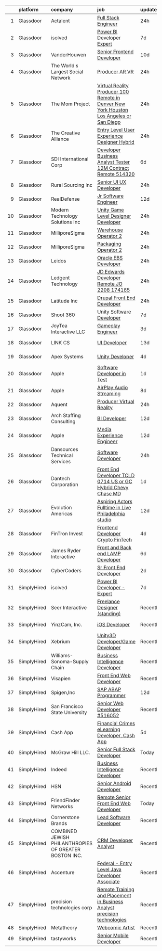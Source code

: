 

|    | platform    | company                                               | job                                                                                                                                                                                                                                                                                                                                                                                                                                                                                                                                                                                                                                                                                                                                                                                                                                                                                                                                                                                                                                                                                                                                                                                                                                                                                                                                                              | update_time   | location                    |
|---:|:------------|:------------------------------------------------------|:-----------------------------------------------------------------------------------------------------------------------------------------------------------------------------------------------------------------------------------------------------------------------------------------------------------------------------------------------------------------------------------------------------------------------------------------------------------------------------------------------------------------------------------------------------------------------------------------------------------------------------------------------------------------------------------------------------------------------------------------------------------------------------------------------------------------------------------------------------------------------------------------------------------------------------------------------------------------------------------------------------------------------------------------------------------------------------------------------------------------------------------------------------------------------------------------------------------------------------------------------------------------------------------------------------------------------------------------------------------------|:--------------|:----------------------------|
|  1 | Glassdoor   | Actalent                                              | [Full Stack Engineer](https://www.glassdoor.com/partner/jobListing.htm?pos=130&ao=1110586&s=58&guid=00000182ed929b58ae6cf5ffbeb42162&src=GD_JOB_AD&t=SR&vt=w&ea=1&cs=1_617f512a&cb=1661843184819&jobListingId=1008101975500&cpc=FB7E4A1762AE5BEC&jrtk=3-0-1gbmp56rqkf3p801-1gbmp56sagah1800-ec4238d1fd7ace4a--6NYlbfkN0ChYVx_I3yfZ_JDY3EFoivtqvi_stwnZ_kRt8Dowt_l_d1ydueao4NE-oUleRJ4yhgeRB5DVAFxH2ehz1NwDhoYcvntWsl9-d1SVCVuXOsVAg7feSUNqpc9ZAZg8Pw7C0BcLlO3Tfj77dlMCWr1qBb-rCLmKQLkaP67ezYv68L2WxDOYvg7M12MvmNalBRWoJRl9hBYdjHJA2ZokjujbLW0G_wadVHWbzLFTQj1NjqLh_c8uiQEWMds4c5ucNLMiiTuP5mKivVElv1pV8McKGf4U_T8Ab7SSNF_JAN-kD9slFK80SAzIcMfdNAzRi3aBlR-MmVQV4P6hOt350Ww9VVObq4WAkz0WetyQF2JAE710tjTMqFlKHtnTu8GXHplgJLstF1OfIHRjlhACRqNQxoTelgAuO7A_z8CswuUDhODj5EaQ3r7HOtVV1wkb3IH8OCfaG_owcJ4sFuj6adfmJjoqwbXWXRb1pHdOvE9gHg4gKbnmbwa7zVTWvYvWNonVHMNwhL4UOySApNLuFIxto325CnIhwZWsxYOPRwLdE-FlnJveOG0JKKeRGIduDofBG-nMmOZOha6bXQas5d7yGk1jbyud86MuQTQfwCKdn4VcldGh6q6tTrXTGuQUO05t6DNdJlwkDkgauidQtB_idfUtKc-oUOsEpgpH4xrxAjBgkoc7tnkhCEderHx_09wj2Pmwv2vx8RDCbpAiOUkLydv8OTB6VN4pzg7Bp2ES_-r318Fn9Dq-Ng7Hzwj1bKRP489rY7m5MCzdfXjlZFMTIxz3hUqfZ2Pvqc2rx_KeZMBORGMRVTxY3k5phc8l3Kte4kqe_Ndt-ck7NADt-QZAdhFEhViDzISJ4JohDL57GKJG2jj8J4K5MLJbInqjWqmmSLvzRTJs8YsK4QaTjaJT2-cIw25EEf2QkMySuhddgkukfDiBUkSlVtJS5bUjHSt2jKZStyj2cKLta04XkUsCnHA2teSyjZhwFc%3D)     | 24h           | Raleigh, NC                 |
|  2 | Glassdoor   | isolved                                               | [Power BI Developer   Expert](https://www.glassdoor.com/partner/jobListing.htm?pos=108&ao=1110586&s=58&guid=00000182ed929b58ae6cf5ffbeb42162&src=GD_JOB_AD&t=SR&vt=w&ea=1&cs=1_b625bfb5&cb=1661843184816&jobListingId=1008086038764&cpc=F4EED0218A761C36&jrtk=3-0-1gbmp56rqkf3p801-1gbmp56sagah1800-1eeaffd36fee68eb--6NYlbfkN0BEiXzCIwcbKr5ayBEkunnsXndc8R7OHjtGbRXojM3MoXlr7HGJXBB6IKrFI0bGnwVJE_8s5TkIbrQGBkOraMNjsi-5jIzt1M9j3Sh8htqu-u7EXN2h1IKeH_CetvL7PZTZhcG_DR5kco1QXkP6dzcUkqRvlKrjxI71P57PlKkf8dyStPRVXIb9AZFSbEA9fzPj_A4J8o80jwmWKt9zlxopAoay1q6QsbPNiNwLVx0xSzf2ociwHlm5sP5-TXHhqGtjR-mEaCpO2XC_23QhkvqLwEoLkx78YVPh2UW8j3rB_qr50i_gPz5b5izcu4vsnls0eBC0HaL75G1Vl5Lf6E5gqeilHGxlcas0hOt1xr9B6aB9wjRA3ogprbPMTOBDDa_NBSvS1QAdclbdBf61FrqE2POFhI6yxo7SmZhDVGAd3Z1kuyYj9OJgBK-iUlKc6CXHyTDqxR94_lnJugc0FT-R0Cx5CHmVtbcrJXtQjWphwkv8hCZB4l8TjFd6ZZrasKqsAHFzQCohq-Z7VpVnevXYJptrVUNd3m4lk2ZUozIGzqg0wZbYpkoa)                                                                                                                                                                                                                                                                                                                                                                                                                                           | 7d            | Remote                      |
|  3 | Glassdoor   | VanderHouwen                                          | [Senior Frontend Developer](https://www.glassdoor.com/partner/jobListing.htm?pos=129&ao=1110586&s=58&guid=00000182ed929b58ae6cf5ffbeb42162&src=GD_JOB_AD&t=SR&vt=w&ea=1&cs=1_2aa482ef&cb=1661843184819&jobListingId=1008081617388&cpc=AC285F3A3ECA6BB0&jrtk=3-0-1gbmp56rqkf3p801-1gbmp56sagah1800-d9599b89a4d74d6d--6NYlbfkN0DwTFf1i8tHxx5w6n6Gg6g51G1v2moTctKTWRheSvOoBGoYbE61eXaI4p99TMVe5-bYymwFI8IiOnZ1-Ppi6bY-p_tAKrtRI2PE7PbNzdprgTIYj9N_p4fS9tpq47oxpkCL7DeEfJWHk45Daa6loSKGVznjg_GHtZbN-A4hCRIU7WA7RLO31dYlZQsdPA-KVDIravSRn_SMq7hS5KblcX0HO9zkMbhRLDi6hug8x4c_YBgdK3x1T7RfVkIfHAkSZRH-hUNbYszCA6jUfIqMT4JZC459MYVubyJlHpuTfphe5etic7g-qRKYgf9xpWxpUp3h0k2Tb1pKeYVedD3DVYscnfSqEXq6MWlikwEGaKX5YHSKmlOOZlm6q-T0STfctcaSizl9OLJO0KrDflKDTDWHc5NoAr4rOMOZRJob5jFuuCzy0CZCoJlVCOJCpXtRrXvZbUY9aI9ohw5AYsLQSwf96WtrOxdL_KdlD5VypQY7E4NHcUaTSJln)                                                                                                                                                                                                                                                                                                                                                                                                                                                                                                             | 10d           | Portland, OR                |
|  4 | Glassdoor   | The World s Largest Social Network                    | [Producer  AR VR ](https://www.glassdoor.com/partner/jobListing.htm?pos=124&ao=1110586&s=58&guid=00000182ed929b58ae6cf5ffbeb42162&src=GD_JOB_AD&t=SR&vt=w&ea=1&cs=1_c396b126&cb=1661843184818&jobListingId=1008101226191&cpc=FD1C1DA32C38CFA7&jrtk=3-0-1gbmp56rqkf3p801-1gbmp56sagah1800-2061b352e049fa60--6NYlbfkN0DSgjPPcnEdvoK3uuxfISLALE6pB1FR7YSHOr_tSg5_QGIhoz_2VqUepdcKLBLI_zS438nBqHt2IVlpEGGOTdbviDWq0ufibl61Hho54JQYd7Ytz99vimrykqntre1xRz6gpptpf5SAyb96IJF6Vdj5Xu24FrqZ7OqaQZ0ru_AEqjywUIQ-pVHZiQ1LeZoEfbCvjkHFSGIC_a67ZcU4AWUy8Lsb6BkDU75W7efLtZ0Fhg4uEzvGDM9lIbHiXY58sP3Df7QpKeWDOwgMvSEUYbmfcp0lugtNiYAfB-od6GflicIvq7onoLoDIjodWca8ynJle0A_bYDp-UuawC1IN-NJDeUqbDupAI-StEEtuH94jW67fDyX8HK39Y73Z-5C193CYOfIQIVieh11bt3Kxi-JL_3hdOSOb_w4vVkwCTLD9TdqSbXCZAU5GCPomjGql1u_muvdHRDjsyxVJIjQ4poP3-jF8k8fZoUULzKk3wZ0WFZVfID9RZp8izbTroZLTRz4QR83tdn_Oig0UoExUwMdgsjeRaznNP8ABaHcUtBIL3aIXxLEWvnTVG4YlZxKae2fZeysUmbz_i5gqlwyx5qQ)                                                                                                                                                                                                                                                                                                                                                                                                                      | 24h           | Houston, TX                 |
|  5 | Glassdoor   | The Mom Project                                       | [Virtual Reality Producer  100  Remote in Denver  New York  Houston  Los Angeles  or San Diego ](https://www.glassdoor.com/partner/jobListing.htm?pos=121&ao=1110586&s=58&guid=00000182ed929b58ae6cf5ffbeb42162&src=GD_JOB_AD&t=SR&vt=w&cs=1_4e5f0a08&cb=1661843184818&jobListingId=1008101549937&cpc=155EB9D5185558AF&jrtk=3-0-1gbmp56rqkf3p801-1gbmp56sagah1800-b8322f77b3796b93--6NYlbfkN0BDp_epf89aHDQhKpPegNJQ_ldQpEFZQsM9OcONMGxWx6pU56EKHF58QjVdAUvn2gXzLGwyCA8r7Vem_LR4WbmqwPWrd0iXqEMGKkyTgEz6dTBFzdIrcuo8HAsBV0H666LNv3XNHACE6EyQxjqKjYMuGii8o2gyJC85eY7OTKrglMxiF1Lj5kOAv7N0_8iwb-MHbMkleJC0OBB_hqKFUpMTnl_xoqpVN9gHHXJt9qqPhu46U6bZNXKgYJQ8UmKyeUcUmN53awyrnVMe6a-VLoIQsG7OZdhrqVKwGAp4CS3gQIEJZLtbhS0PkzlMaBQgwXWg-yJO8766TKXrAp6hGsdJ__RLu56HHsHAG6x6K4UuoVbd61_jUzp9utcz2x4WqprYYn43aOX8SMWXONFBkccdRXsSyVGeXSdRKT2TZJDwaYnbmdUIiAoXidSviGST677y-XoCFHGuN9bRKcLo4s4-GR_LxTEzPiB6EMp3f67HVZSucfTEtU5TtiQG_cz8xAZqxRLLzOApdzn0FcIsHlvvhdhyRVPyekVrOgOZNvNBv4_4gvNCKJCjvGsiZcw4hEwChtEmoe0uBg%3D%3D)                                                                                                                                                                                                                                                                                                                                                 | 24h           | Remote                      |
|  6 | Glassdoor   | The Creative Alliance                                 | [Entry Level User Experience Designer  Hybrid](https://www.glassdoor.com/partner/jobListing.htm?pos=104&ao=1110586&s=58&guid=00000182ed929b58ae6cf5ffbeb42162&src=GD_JOB_AD&t=SR&vt=w&ea=1&cs=1_87262721&cb=1661843184816&jobListingId=1008101442122&cpc=545C0D17DAD7ABB7&jrtk=3-0-1gbmp56rqkf3p801-1gbmp56sagah1800-0813bf38be6733e8--6NYlbfkN0BQhuZEA67bukPYOs9DTHc1wsdoQx-e-DpiIYWnkjXcuiS_n3K67229hQeL7Bf-Ps98nJjRsfBErn9F4djwfB_nF4SSjvJloVf9jNB0RqHpUOo8ui491gQ0pHemmcm_R6TMRwZrs2irNRNhAHGXGQRUzkkLnfogAOF0ffgJIeCgqB3VozEwjAvFmRsFdBHa0iD6hUrSdv3gNw8xR3rFGv-06RBmK6aV0rIWkbI7VIGpH1xBqYyzi8uG1hpGzfVIzTxiHtForQzCbMm-S6vQRvd04QLMt005tNuXUgkI9KPmMeghZOeLuWElzq14YG2xapKxfNROjcFBc6QqcPFSeeekIJuLrkGooiVo1I9ITwVuOMr7K5ZQL3tx5lr47_ShazlyhUHF-O0SIs73Y1KXc2Vy14PhYCQrS8hlnpWEVUqwa-r9i04xGwg861BBupMZS9q9vFCQeDltcmX5zZRJpYgvHg0KVOPEb7ojUjJH8iBQIJqxLC8XA0SiVIzEv_-pjYLHwx2TUQF5CA%3D%3D)                                                                                                                                                                                                                                                                                                                                                                                                                                                              | 24h           | Lafayette, CO               |
|  7 | Glassdoor   | SDI International Corp                                | [Developer Business Analyst  Tester 12M Contract  Remote   514320](https://www.glassdoor.com/partner/jobListing.htm?pos=119&ao=1110586&s=58&guid=00000182ed929b58ae6cf5ffbeb42162&src=GD_JOB_AD&t=SR&vt=w&ea=1&cs=1_9a7daf12&cb=1661843184818&jobListingId=1008088400667&cpc=8795CF9063CD573D&jrtk=3-0-1gbmp56rqkf3p801-1gbmp56sagah1800-e450c3cf0c9b292c--6NYlbfkN0Bpkr0gJgqqHEIfrrGctVATkpcI4_CflKALKoBiu5AQD__GyEOPCzqRkbHslo4OGyq91YW1xdX8YkKdHCIC4NWnSSobmcOfq0R0mVUqhyJKAI9SjGM6eSIL9i5Aix-4eD4r9hLJATWqIUrQLyUZiSCa3h1KicgWgvyWm9j2x5vITx3cyh8EDiWVXapeTr8dVxB5GzqYjvVT7_9FgnSRIbRoFxk86KAqf9UXVRQO7W-ssYLR0O1MNM4F_gd2LnyiG7Ea7r7Vv7xyaELzUERJbvKBqpKrxgI9pVJciObfYM-LlhiLWyUKJOTrJ5Ey9wACQ4tdikQt_O1UZJMBme2dnWqnhDZk05MKz8hoLfI3fFHIyRWB5kzwzITqUmJtNdewXGEps-rRbpFMbppHHxv0WdredS0uiYC734qgEL87LKGG2QlvRvBVYNRIDbc-5w8Y8J33FM797vt_7_7nZ8XUZn1-IQ8dR-dSqSJARFgugpPsn4_1SnInoJRJrXZSvEgNctsXyVNYLD8RKKYodlm_4f-PPHAh4a0Jx9mfNP6L_5ONRAHeIa6CJzQA)                                                                                                                                                                                                                                                                                                                                                                                                      | 6d            | Remote                      |
|  8 | Glassdoor   | Rural Sourcing Inc                                    | [Senior UI UX Developer](https://www.glassdoor.com/partner/jobListing.htm?pos=122&ao=1110586&s=58&guid=00000182ed929b58ae6cf5ffbeb42162&src=GD_JOB_AD&t=SR&vt=w&ea=1&cs=1_9d1a0566&cb=1661843184818&jobListingId=1008101539770&cpc=6BF42D0955AE9A34&jrtk=3-0-1gbmp56rqkf3p801-1gbmp56sagah1800-c678f338cf426aa6--6NYlbfkN0Dn2SSSVOxWm4exZemnt1thi5p3MgZ83XNP1leMMQrxhUS_aIOGutbZab9EU3IpeuHAJ37quZzs0PIVUPnOeoghcC2yEm8_WtapxMsrfWQQwJ8yZTQmvKvWcyWq9uwPE4xwRXa0J784CerMt-Qot1RMEX6wxgIkkuZSMT3TEMl3VzdFvJFq6ugMPg3GiDKJWrtzTQ_dlm3Gn5T0O6xU-gL1rB3VhzWqxHseP2RbJPBxsCqkdApeaic9yV8ty0sQ_iMe4WvBbwyExXeMKD7kdvvBbI--E1TB2HWK5QosmZOoVD7QAHt2hHEMru_1p_1mMu9E3u5wPIe1tPwR8g3-OUVYa55hszSHCOYXxp7ZRCXA9m1uFDIWZ-TAEiQu0IRD7izlMtAN94jFpsQsqWw-GgJaTwQMXcfOY4HnUTGGPnryc4-q8gh394w0KA48loBtfi8Tc02WIMkTDkGY-qyAxss4TJn61oQTRN3XgIY9XouWN0QdaxzjYmhurSiRAjmglT8A8YIGdmWWrQ%3D%3D)                                                                                                                                                                                                                                                                                                                                                                                                                                                                                    | 24h           | Remote                      |
|  9 | Glassdoor   | RealDefense                                           | [Jr  Software Engineer](https://www.glassdoor.com/partner/jobListing.htm?pos=114&ao=1110586&s=58&guid=00000182ed929b58ae6cf5ffbeb42162&src=GD_JOB_AD&t=SR&vt=w&ea=1&cs=1_c038f7b4&cb=1661843184817&jobListingId=1008076522296&cpc=9C2286EA3771AAF6&jrtk=3-0-1gbmp56rqkf3p801-1gbmp56sagah1800-5aabe80104e1f276--6NYlbfkN0BJmLTXHeqsvNNF-ANURUpksV_mLbOsnlGhU62OMMg2QsQzWJahpRUS-LAU7mvJw3h6rNS0WyAsMKlRS4IBDlHBJYcLfKj4XHYQe9QM7926HoJHwccYxGsaJp7C8QChfHJD4r76JwuBWB4gcpxcBTXnwlgOjIkEm4PNc__ozql3TuDBGT2PnVZfZsT3sq3PPVd53Zshe3znkaSDPx1bnIpoJ3vgYfNx9p9T5YQssOYi-7S9FLBUDRYJRn6RZesHHn48t7SLXya9-2F3fzYwWaBX5xGe2mxKvcAO6tqNOBM8IiNPaCsbzL42WKZRyHPPZP-_O-gkNk6EN5TBN5WCabUhJOjHED2wnUAwK3Llve8q7ti9nBe3-647GQSE2aYUrF_uYr_ly208Umqxb9SyIsZYUtYzE77YnrITLTDBNlbIaPtIHqCQJwGOV4kl3j7JQK9XrL5Md-lLMb604lNFe6D2_Y_FJRkKoTOE14_8Wocu-1jZDqezjoMjFmF29_Tecsw%3D)                                                                                                                                                                                                                                                                                                                                                                                                                                                                                                   | 12d           | Pasadena, CA                |
| 10 | Glassdoor   | Modern Technology Solutions  Inc                      | [Unity Game Level Designer  Developer](https://www.glassdoor.com/partner/jobListing.htm?pos=110&ao=1110586&s=58&guid=00000182ed929b58ae6cf5ffbeb42162&src=GD_JOB_AD&t=SR&vt=w&cs=1_827a240b&cb=1661843184816&jobListingId=1008100730828&cpc=F41FEAB56D215062&jrtk=3-0-1gbmp56rqkf3p801-1gbmp56sagah1800-f344a84ac041289f--6NYlbfkN0C26OT7h5zXl7z1yVTYwN1d43osiYS9hmGqw_eY7i5KFzRWaSyxghJjTLzNEsEWeJihZlIx1l12QJv89X__IxlAr4CT_tKo0ypZBOoYm_Gu463oSdzCdn_-1rgtq29ghbDEgpyYCpcYXMKAUj8i8iCOUIT-TRBdCfVjkVHX_qDePvhBOc1YX6OozJA9pga4xszOWX0vP3PEKr0rGx2OWRndj7hZeawGnl0Jap28D-niOh7EyXbhjoae0s1JENdHW8fcGYuKwHzPoWZHcXLnwAKdenCy462talPzY2hxRaRsfQM3ThP1IRj5ehPRYyiU6J3BE0Wvl1TbJh0XA0m5FEHhpRsMYHR4lacRimUYl7YnPFWoAfFjfjwCfXxcchDgSScVWy9R_1GxZiHx7sW00DB1zZS5Djw1sqpUHfZQAN4ztebGGPuEh_PD)                                                                                                                                                                                                                                                                                                                                                                                                                                                                                                                                                                       | 24h           | Huntsville, AL              |
| 11 | Glassdoor   | MilliporeSigma                                        | [Warehouse Operator 2](https://www.glassdoor.com/partner/jobListing.htm?pos=117&ao=1110586&s=58&guid=00000182ed929b58ae6cf5ffbeb42162&src=GD_JOB_AD&t=SR&vt=w&ea=1&cs=1_803e9ca7&cb=1661843184817&jobListingId=1008101576966&cpc=C4A69CCDBB3B9599&jrtk=3-0-1gbmp56rqkf3p801-1gbmp56sagah1800-7d8ced7abe1d9c39--6NYlbfkN0AOEVr9WcG04HRkQRrqfdRtBjzk7axq2_A_EQjoPYd2lV-UpZdGnyqXicmQ79ziVv7vbP0fzJb2y3s2y5Po8I3C58sc9Kvi9YyXN-MDVkLCyXjZ15X7Pvfw-BE1CKEBpiVoBODe0mJYq9Edx_Bbf7P_oEwF6yBLXczz0rAmn8cELmO6KOOihLuMu4t7yoy-8T2L8j02AyK--jdM_A-N_roK4230YGeCZJBYyuTlx_cHVzyHbOG840JrPjMvdEx5sRDzPiPMM3OLhMct6Zhq5ANee96_kkhqO06d9gEa8M3YEztvCR6XCIj03C35CunN4fIGxaFB0oVjPizbYOXEx5TYRDRVsia4_9aeA4oBnX5sW6ZSXLDK_xXjtOPuMT4LiF091l0BOy9xMzNbrShSWmuHIrj9HSNYdzR_NZ8UD3nQIppDaC3bXAV3i-Fz0DjdADdCtceD7E5Wb5XE34x0mwkD84Ax6wgLKf8v9G1ucUyywoLJ_XcRv32nJUuPZfzvZnU%3D)                                                                                                                                                                                                                                                                                                                                                                                                                                                                                                    | 24h           | Saint Louis, MO             |
| 12 | Glassdoor   | MilliporeSigma                                        | [Packaging Operator 2](https://www.glassdoor.com/partner/jobListing.htm?pos=116&ao=1110586&s=58&guid=00000182ed929b58ae6cf5ffbeb42162&src=GD_JOB_AD&t=SR&vt=w&ea=1&cs=1_d798ee54&cb=1661843184817&jobListingId=1008101579917&cpc=334ABAF5D42DC775&jrtk=3-0-1gbmp56rqkf3p801-1gbmp56sagah1800-b9289bb18688988b--6NYlbfkN0AOEVr9WcG04HRkQRrqfdRtBjzk7axq2_A_EQjoPYd2lV-UpZdGnyqXvwM5drMZF62MPujHfqiRdFE98LknBvBcTyxULv-R1ubelHyULvOlNGDOrAzoz78kMv6f6leCttMjYlUEqV2OTOnJ9z15HJEWnW_Va3pbSaIRBM-2bUxA3vxq0aH1IH0OZsgWUW7R6Mg6EaWBhXsL9TrGMcF8CXzwRm2-w5M98DuGrmXckFWuDxYECotMuTC1Xool3-1mjUjTUj4DYKqxV4B2V7h6Rhrs-xMx3mIXUeO6saX5IX3Qj8oV6L5Ee-xYOSphqhiv6RSkGfDnfygB-NCOnuUbVEJKeQ82ywvxys2vtG_RtLDolqNuFehE6DoJdUR94jG8BE7DcvcIsbDf1NRqApAm_w4Rg5oI5I23QXHm8wxmDdD0TkikU_2BHYON2HiqIM0frqWXlzG9f_tW-G5Rr7Z0lqzyseCsZV83Qufs-FxWE89I8uL67w6wHp0o_IWhavKWSkw%3D)                                                                                                                                                                                                                                                                                                                                                                                                                                                                                                    | 24h           | Saint Louis, MO             |
| 13 | Glassdoor   | Leidos                                                | [Oracle EBS Developer](https://www.glassdoor.com/partner/jobListing.htm?pos=111&ao=1110586&s=58&guid=00000182ed929b58ae6cf5ffbeb42162&src=GD_JOB_AD&t=SR&vt=w&cs=1_f4836046&cb=1661843184816&jobListingId=1008101573077&cpc=39A4E8CE329AB187&jrtk=3-0-1gbmp56rqkf3p801-1gbmp56sagah1800-5884b45256f6d40b--6NYlbfkN0CZUO70VSdYKA8PR3jfrSh5ljhqJhfDt0PzQCMubt8cRihWbmqO_-Ccw6DGinMZCyLE2cBHCedfGg6bhNTCbkKTOWzFcv2SZAfd-sZ-9pXlb78CId19HbDTkPLETVzlIK7XRDD6XFwv9a9sASHVAie5Of8tdJoB7vJe9oY3kZJwWaSzMlhZeHYseqdK3Wl9r1YKCjhieYE8lGgd_VrZiMhKot4yH6UTxr_KORUR8jJmZchh-Jx7ObSHa1aZOPHfx2Jr6s4EJVvh_3qCLZectJs1KprJ7OVARwvQhLNTQ8JINpz3hMWVupeSOyt0nRNCh9ZWz6tBImCTDGep02lG-UYXluBN_5RzDlvu5mRfjwRI5mqVQFBBBFKoyAa63caGiE8jpP9-_G1uwwrL8q6qq7grRSoYi1qqCwn1CFmBNGFHQ_sbza7Agze3GEyxQSGnLaK-RPYu6ZQN9w7aqft164Gv2qkyQRg3HdAemohsleH8ITQ3cHQCupR0aKTOHYMZC7PQKRu5oc8EHtWhxc79LLqW0D0kqNB78PinvaPlbE4PlM5qGS3UcXqDRFIyd4L2rM5mzZBLnjHEAW2J3R-BvBujlLAowtJzz15DS_R0ZH8BSRBj3uyJGHOs)                                                                                                                                                                                                                                                                                                                                                                                       | 24h           | Reston, VA                  |
| 14 | Glassdoor   | Ledgent Technology                                    | [JD Edwards Developer  Remote   JO 2208 174165 ](https://www.glassdoor.com/partner/jobListing.htm?pos=120&ao=1110586&s=58&guid=00000182ed929b58ae6cf5ffbeb42162&src=GD_JOB_AD&t=SR&vt=w&ea=1&cs=1_a685182b&cb=1661843184818&jobListingId=1008101416492&cpc=44CD5376B8534B8F&jrtk=3-0-1gbmp56rqkf3p801-1gbmp56sagah1800-bdcb4f1f8db61c3a--6NYlbfkN0BhfrGGbcblirJ0_oD-V1jJ9SBvie1turFDKTAe6KCgNzq6yyAeTVm5iPBuNul22Zpzg2SWnJouwoGnXnJMfl4T1-YKFeQfWtDuu-QPIQLwC0k8wweEB90cftJUD13bPJoyOPmCwrobcg7y1aX7EJ81OpxXv3VrvgFSLgEIqtRt6fkvBFSyrjw7lGa1qUtr2R2e5wrCedkG0BCvv267EIwncuNkjqNuhDrRktG_LktzXcoVzEDnJDAHc4BKvfwcCQVT2He4K2JQQlBtWxZT3RfKQGsA686cKveDVqoC0GMZnN-HYOq5GfxImncVMjs8Rr7Ik8ibrp8rG78wVUo7pz_LTs4RWvp2BeNdhYK2r7rbLHZD7nOTSlPDtj_Ywo97cjatONcailBEe2M2OWdDQ5tBXARc2KuFtUolsFK-zLqVNu0vQJ5kt0PfPcLMZHyJ9rELBNrja3KmnBbVKIEVWZbD6IzqIR1yW1CPNnM9uwaMxw4IbZxMlSE5ABzIAdbKX0myu_22OxvumW6uanL_DoqAOMwjTHThp-WcrH3KDJ41lukg8vBXP--i03wQxJhnfoC4bRvPeMdZQqIJJ2fXMjaAvCCmCBdgV_5i8-942IU9QcXa41Nz3AkpN2ba-gPiNTmmU10ZFndQh09UVZoo079Br56vEhhK3GWuFWMd3FUz2hRSzLNXNdqL)                                                                                                                                                                                                                                                                                        | 24h           | Boca Raton, FL              |
| 15 | Glassdoor   | Latitude  Inc                                         | [Drupal Front End Developer](https://www.glassdoor.com/partner/jobListing.htm?pos=107&ao=1110586&s=58&guid=00000182ed929b58ae6cf5ffbeb42162&src=GD_JOB_AD&t=SR&vt=w&ea=1&cs=1_b85e6106&cb=1661843184816&jobListingId=1008101567028&cpc=AC285F3A3ECA6BB0&jrtk=3-0-1gbmp56rqkf3p801-1gbmp56sagah1800-b0da56d3920c85d6--6NYlbfkN0DHl9MnwPpq1bbpPHgKt1JoxxtgUYxcPgpGa7590zZ_bSO6C83MMtUscRZ8bkrEfXtGCfJb3DfNdsrefLJEN-PA_7RSo760CQGYUcD_ZhExeILm0Sjb2xdE8AkNC8ftfll4QZ4D5GaMUHby8pdNXutnMAndhOIMSycmVM6CUnKLzhFnlbrOW-XRED0K0OE1iovI5Wnu7FSmgO9Bi7mdKakaQkN-IdoxNbyukoR8-9mmLJrWJPsWxJT-h1zKrV0V3Bj8KQiRj2axLitOAVuNE2OWBx_ZWt6kf0eROibyHXWuzjKI0ZmleoiKuHC8yCZLriQGpN08n8dSuunEgEwsO2SbxsRAO0X4unoCmi05-qYibzJKDFPNAVt8lDqyrcyYzIQaXUhPyVO0arvnrqUK6iHO2vwHccDnt8Z-LZW_seFEg3J01x9wy4Q1uclA3_AzsevKkNLWyRrXvTurOmh0cJheKamFYZ31851g3M4UNAYpRGmjxizM-HHmtUY64H6vtx8mZbqGNCUoLQ%3D%3D)                                                                                                                                                                                                                                                                                                                                                                                                                                                                                | 24h           | Remote                      |
| 16 | Glassdoor   | Shoot 360                                             | [Unity Software Developer](https://www.glassdoor.com/partner/jobListing.htm?pos=103&ao=1110586&s=58&guid=00000182ed929b58ae6cf5ffbeb42162&src=GD_JOB_AD&t=SR&vt=w&ea=1&cs=1_49dbd276&cb=1661843184816&jobListingId=1008087203584&cpc=CA5E2B5B7F82281C&jrtk=3-0-1gbmp56rqkf3p801-1gbmp56sagah1800-8dd0b1a67149a496--6NYlbfkN0DfopDBJjdZYsHaazvtHih9EkP_5L3b-O-YxZrMZy_RRXHVtoPf0vktF4oNZRwX11ChLmqooPeQulvAiVAtFyylj8b6ARcbJZaTISipflqpxGg1LcAq6m-5fYSL7Av37XfUU7wFkkBkYfYpMuUS6z0JTvtOC9Tf4ivmaFVVmcVi0ucMfgOzBMfyvavdPYg_-evRylqupeeGnVzJNP0b5wUM3mdV_ylnJy2e-gIKnlM9VuCnjkV4OKelQCxaeWBnBnKjezADMWsaiUJLFxYLmu14dCiTv9OC2a8llg54k36cfW7PVn1jxWXvmm18rVpIrNLbBaSx567L7sMb9lwyfZs9Io4_3vXj4QDhAA1JJXDD3OdgCGgflQ5CdPp1RwmoiEVH1tmfZQEtDpPNW8g21HORUqrNfpUJcGOCyTH6SRG6e797VLAzBzNnBJ-i41Se0d31YSMO-XyFwS-lVFtcVRIFl0Ha8-xDDj0sah8xHnRyE2kHFvl3b6hT0dshyfM1iGvZsEq0Qc0FEw%3D%3D)                                                                                                                                                                                                                                                                                                                                                                                                                                                                                  | 7d            | Vancouver, WA               |
| 17 | Glassdoor   | JoyTea Interactive LLC                                | [Gameplay Engineer](https://www.glassdoor.com/partner/jobListing.htm?pos=112&ao=1110586&s=58&guid=00000182ed929b58ae6cf5ffbeb42162&src=GD_JOB_AD&t=SR&vt=w&ea=1&cs=1_2e1cc905&cb=1661843184817&jobListingId=1008095754225&cpc=6BF42D0955AE9A34&jrtk=3-0-1gbmp56rqkf3p801-1gbmp56sagah1800-77d998cf6019c473--6NYlbfkN0CywKRhks1_WRHFUgWhBQHGMyRgY-AYt2YyuDnn3UEmDVz86T7MUkl1hC6jVGtbAUAsmKv4PzSuLGbuIOFSuQvzaG9Q9zOr-jThhcRyqipZMYvkdb5G8mKHXq1mvrpTJyDKTXFZgWkaSYx-4RxV-U3urGmm3xMPW68h1XVz3SqWBVPJ1Rwdmys8LGAnnqkvgFZC3f2C-4nFm1u2dKR52E7QvyHJZwBDbZ9Fx8q8JxaGSzPTS7dMk4ScEjMSVVMgEqmK_M-DtWE8qD9HhYyhMI77LgJB5Sr_mBdieaNgQnoBoBtWGGeiRI1APgXaO5FxKx5IjaGJsuOjHaXi6yJJg2xvB-NBnys7puHfT-6Cg1sNxtuQLhn6S0X_-___b5BS5cAM2yEmGH6xEwbu5RJBUTGc5sUWxTLEDgxRqqhjoWaT6n7MVbPKCB7-7zraGO8mB4Xa-dHJ_v-4AkCSC7JZjJfh6qLB6-1_0l_S4Me9JC7zDj2aR47Fn2oF)                                                                                                                                                                                                                                                                                                                                                                                                                                                                                                                     | 3d            | California                  |
| 18 | Glassdoor   | LINK CS                                               | [UI Developer](https://www.glassdoor.com/partner/jobListing.htm?pos=125&ao=1110586&s=58&guid=00000182ed929b58ae6cf5ffbeb42162&src=GD_JOB_AD&t=SR&vt=w&ea=1&cs=1_b3a35f94&cb=1661843184818&jobListingId=1008073615359&cpc=2CAED5C921A5F994&jrtk=3-0-1gbmp56rqkf3p801-1gbmp56sagah1800-294000bd44f8b31d--6NYlbfkN0Aic2FNJq_PpCkQ8C7f8kkQfiNvDILPGYFPhiImqsOhVE9kIE0Hm27a4PIqhs3A6nUx2Nnn1N6m3c2HiPAmFVB6gx0F-Fh_Gbb57JVlRZVpFmIxB9IATd1y0-fDEzZdRlA8LE0H8qzpU9tDe888ogZXLBv0FfHF3tuFRy7OvRM420Qg5O2hdPehq_H8n4EDAiPNklVasd7tT8Z-G4CtPBhxO2AP45-HTx0s7Rp34K3lW_yor8aXL9zEJjg3zeqkoSqmkQ9EExrfNrwshhVdF2kTIzns2wGK9-GXi9b9p10wJChhS-YCSPxYJTwgduOCLBMYKDkfpnGk1FUrUGhGzDrKT02LMCsDXMgCPL-6LE7s-j8V2ka-P9_2ZVvSQ1emhdGoY8JyaxnscVsze4T4o8FXaRBE9Jyrqftme4ws1kn25YMRCaV8DzSRg_Robk1hQOYwe8QVbbTJIBhnW4M0AtR1H-Cuqycj_p0y6wDb6PRrUzeaHWyQjU3b)                                                                                                                                                                                                                                                                                                                                                                                                                                                                                                                          | 13d           | Bellevue, WA                |
| 19 | Glassdoor   | Apex Systems                                          | [Unity Developer](https://www.glassdoor.com/partner/jobListing.htm?pos=123&ao=1110586&s=58&guid=00000182ed929b58ae6cf5ffbeb42162&src=GD_JOB_AD&t=SR&vt=w&ea=1&cs=1_b4edad2b&cb=1661843184818&jobListingId=1008095644462&cpc=3BA4CE39D5B5DEF5&jrtk=3-0-1gbmp56rqkf3p801-1gbmp56sagah1800-6bbe27f3ee36f77a--6NYlbfkN0DqWjE27Bj7wQp7zwejGyju2OyxUuq4SEucXSyN07WCWejYvQmJsgF2DYF8Y-TYieD1jr10UgDSox5dumJNYA5WJqkQ-nEWPu2Rc9PgyWrCP7nX1cbXE8hLzx-28Hd9xYudWUqQyn7Qp-bj_r0v5HpnwaNV1w4cWgaPyjPpalKfu5P_flMx4qzraAD6XxYDgSbwrN5ZkjWyS_gigmL2xmczInZronCKOIk5eXyVcXlFAdbXg2Ev-aoARv7NHb9DFpd5rBVxWTpWqEyk0IMyeAsz3ZS6SqoyQS4csopR33SYD0upM24n9RZalxOhks7ORw4rDcAGXatMUmniviwWmlGPEBzFZy-cRsioVQl5OA8akDh4-3yompF1QHtFO5v9C7Z0E0xMjJIJeX9-xnRLZ6vxZzkARs6z1gzeHXhZUYPSJYCXjqt1paoYSfy9_CHJThpzbZHN-FvQG-EF_1wS1v0f5Z-3cmX5zqUcfKbcJMbYTGlJPJGMW5QUO_JRsDLD4tpIFwi34QvfR-DhSm73GuzOsJEitRCY7mTJxcC03-hm39KoqwesDRDWcdG27erhC6gq-dr2U7q-W78JN4ZaDlOKoc_PCYAIu0rbuPMzMVwxQ1RyEy86btm8)                                                                                                                                                                                                                                                                                                                                                                                       | 4d            | San Diego, CA               |
| 20 | Glassdoor   | Apple                                                 | [Software Developer in Test](https://www.glassdoor.com/partner/jobListing.htm?pos=118&ao=1110586&s=58&guid=00000182ed929b58ae6cf5ffbeb42162&src=GD_JOB_AD&t=SR&vt=w&cs=1_deeb5eb6&cb=1661843184817&jobListingId=1008098776224&cpc=F41FEAB56D215062&jrtk=3-0-1gbmp56rqkf3p801-1gbmp56sagah1800-e286a9c4103629d1--6NYlbfkN0BvKrLyj5gPmtZO9T8euul8TCxuuKNOtzRJOomxnwSEodTz2Bc-sPZlbtkML8D-m4oM6chSMNtPauCYwbFf1n_EBGg8V5Gb5rzvllvaSF2isnCJLEgagIvIlUQoaOg6WMdd9Yu5KnetQYCJKTqPDdGHnLUypU0thi9dn9nmhdFBHqSQiW1MyBYqLqoFNLSSBh09Nq1jeXHqkvNeYe19IlzrxLeqrxs3xv1XqTezFo4CoGBBFfBjCJadDB62YwZcDqPt7KI9zwI0lSHq3nsEiIiGjk9KPt-t64ntsssinHTBmBSthJv5aFdAyP6t11CLd96jTcS6jI4k1O_GIIxYN2u3mJiUPDZCnTiXRsfSVwwcw7X2mnIvrm5SlT2pe6NuOEHwmdPkX4bVaA60uOK-edqeNQ7dY8c0tUobKmY5rniC18xGGn_RPtEdVZQAXgIR5kW6Q7nqWD7s3nkwUiTtnrQ-cTyZJmFWI-ue6nk5i4_l2uzpdU7sv5b81IAt_4swsgTd0xvpUT19d0ipvfcJmhE-jF9SA2urF34YUc4lVgbvMUJXcTV9S-j99iV4KuNd1PpZC_TRLwC6DpmcF7qwbBI6XBgROQpFCjyJ8U6zYcxFlL7MRonAb4GPjw8fJ4op0oCrMYqxZPtvpzyNj4DlTkA3wDPO9Ij9xXTyoCoZvfOFoCcQ1shnlTTeeZdpDC5QZhDCc0RfTul-7FoPKRYSAvoIOMCNxT6viwZ4QLGSZNcMtQ_2UOCsouOLCn7DKE-I7pA3b-NeQny-tGsI_tj62lEr4-MvR1gtgU_lmiwXRZd9Prw0jGFR3ufnYdqJqxtEQSYdUoIVodXAmh73Y6eCtS3bERka1zn04PfZzk9t01n4dIB1xZczYD9pkvNV0pOZsnkqgG8hfTRmMevjxerzOikZQck9DOqERIp82PWMB-RuYSFifqsgRQKeKkggesLT1BDcWAfLEcNvmNZqBOmKOoC6)                 | 1d            | Boulder, CO                 |
| 21 | Glassdoor   | Apple                                                 | [AirPlay Audio   Streaming](https://www.glassdoor.com/partner/jobListing.htm?pos=113&ao=1110586&s=58&guid=00000182ed929b58ae6cf5ffbeb42162&src=GD_JOB_AD&t=SR&vt=w&cs=1_a53bd774&cb=1661843184817&jobListingId=1008083046472&cpc=F41FEAB56D215062&jrtk=3-0-1gbmp56rqkf3p801-1gbmp56sagah1800-f790125a67839ebb--6NYlbfkN0BvKrLyj5gPmtZO9T8euul8TCxuuKNOtzRJOomxnwSEodTz2Bc-sPZlC5mDe-NOaJjoqzZaoAcYBfejS1_Sstow5WMWFihkfHbKE2mfz4aYUPxoViYokMPz50RmLOU6WbCfC_tTqHuFQQEwqQoexL2phy-LY12cwTMRNZTUTjAvfhP5Nqqy_Qu_5BV829hct8NcGAzq5PHEQgvLOawtZlcSbhQ6CHiMsKTSpIkLC2qEvvGxz33SLdEIr9fGk-WdbKYTUgdoIgMxFRhC2bXXAEmOcso8kI34aZAAeP4WflvOYj9bpznCzApLw6vBt80aLHVrbZNptsTRiLODZhO72zqtMx21epUUHhwbACBcdQrnTglaVOi-LqKKczFmECL2bu81fuqqrpicUR0wHuxjFFjDOjB7CwdGVgxUTmqXNBbeor2CURNfP4__ZhLk_q3-wXq7XCjVdbhUNhV4LBY6LVq8bzEX-zv_6ykQzE7UAFTeDGAQf0XM-UQk9LjGJxo7uTppKjTDFaceeSJaXZsy1xZOrCd7lpB86d2I3Ej5S32kaSbp5ypj1xyfDTExNQJ18FIuOuMYtKwj9XauZcJqo2rITUPXZ2erc6D0-utsZff8lBHcZJhHKZXiTDYvuN19G03zEow1_uCUSsYlWBcCYpQ5rEE0w27AtS-X_s-g-vnCvnjcjH-3K-SM6r8P0k02vBMXDuHIocjOb39PqfDIYu4L1kbbKur5P357tghlz2R0wkdNaRmGYOOJPRXIfHJg9pA4DzbnlzeGiprNZn7cEegV3CNqv-purBBAcDfkJrJTDwGAbxiN0ouqOi66PFgP8nEFDaXw4WIszY0jlVgeB4i0AfGI37tBW4B_HzYFAmkODaaWyY_G0OxuANIHd7IR8aahhnnc4Du6AkhGExwf0BVTc31-gR3JgFwdBfZYkW2ghEw0v_tKZyPDNDmUFZaQ5EU%3D)                                    | 8d            | San Diego, CA               |
| 22 | Glassdoor   | Aquent                                                | [Producer   Virtual Reality](https://www.glassdoor.com/partner/jobListing.htm?pos=127&ao=1110586&s=58&guid=00000182ed929b58ae6cf5ffbeb42162&src=GD_JOB_AD&t=SR&vt=w&cs=1_2f9c7fac&cb=1661843184818&jobListingId=1008101274368&cpc=6FC5BA77C9A4CD78&jrtk=3-0-1gbmp56rqkf3p801-1gbmp56sagah1800-a9269d060e8c66f2--6NYlbfkN0DMrcEu7yrtATojKJA7cEzGQ3FdRGWLh0CZQInL4ECGI9gD0Wolx9R2v-Aex0-GK05lHQ-I5MrpZeZV2eupIfLlLpkq4qimMVI7jlwpTgczIUP7ZFKa_khBcAFA1VN4uoGg-Jd7g195VwStDFyUcm7WM_0BDTxk-tea2mT1A1oJhsknFLq6X-GHGDZGFV_P3rusGQZu3ly0kwzf8G5H8aOm6ZRfaws6nRBndGM_kROFX8QC5PKpWrkw53hKw395U3jd6DMX8WVmwiYiXM_I5ZkfTX9yNlkYIbyXBPaICKEOX2odzDY39L0crz08qVinOk5r-GDVd4UCnnJDoI59fezq8ugdCrMrZ1RJfM2q7e4LMq00sfzVvHl1xoINY8cnNSbVEowOP5gQkQ1jwyWqnPCCAgfy1DFRcy6qTpocqEDo5qNMPPJxLGnDuTwANlSKGW13pcyDQMLmlaXeEyEVn0yu)                                                                                                                                                                                                                                                                                                                                                                                                                                                                                                                                                 | 24h           | Los Angeles, CA             |
| 23 | Glassdoor   | Arch Staffing   Consulting                            | [BI Developer](https://www.glassdoor.com/partner/jobListing.htm?pos=126&ao=1110586&s=58&guid=00000182ed929b58ae6cf5ffbeb42162&src=GD_JOB_AD&t=SR&vt=w&ea=1&cs=1_4755f54e&cb=1661843184818&jobListingId=1008076407060&cpc=56C4EA4A1A191A49&jrtk=3-0-1gbmp56rqkf3p801-1gbmp56sagah1800-76b3a2832606d6a1--6NYlbfkN0BfJvqNwDSjVw7gIe4MpckC5sGgVwvU-3s_8_N7Id_VAF92cUC4dpkjt3KdCB_AH-f6pOkhBUhvYM1yCGCJOIYlF7hI6wTA5sk2RqbffFQWhhPc2jxkdD3CXYXXOHAxpLApAIPbUA486JNJmwRsgHV2tn-dX7YgfhFPNZVyO4LMbCZBUff3y3AJ-lR5AqSLD-ea7j3Cw07Bv4P3hW6K1DkDHUd8W9JByM2MBn6XIkKN9XDAN-t0FGXjsQMSFPH99FZOQ0unqrsK-wPErfPnFPBh8WbF7X-0uAuHUtUOXd1NNJJCpfvpfML7MDe340qErlvysYKc-KpGdOZnADjFc-OpBmhNdo4QD-uIfPREozMEWBrdQySFYNxyjVfcs43GmxwnX9RS9oj3GblJcj1LG-hmCB-bGiag0_zPAnRnjwQs6pn1hhEG6XhIAbMJmk9ysKU1q73f3HDXHa61TBMgg3mXiS_x37Lb2NRjS-imnRasGnOrjHLXXUt41o1uLipC2aA%3D)                                                                                                                                                                                                                                                                                                                                                                                                                                                                                                            | 12d           | Glendale, AZ                |
| 24 | Glassdoor   | Apple                                                 | [Media Experience Engineer](https://www.glassdoor.com/partner/jobListing.htm?pos=115&ao=1110586&s=58&guid=00000182ed929b58ae6cf5ffbeb42162&src=GD_JOB_AD&t=SR&vt=w&cs=1_12970c71&cb=1661843184817&jobListingId=1008075558056&cpc=C4A69CCDBB3B9599&jrtk=3-0-1gbmp56rqkf3p801-1gbmp56sagah1800-0a7f1394c7cbb47c--6NYlbfkN0BvKrLyj5gPmtZO9T8euul8TCxuuKNOtzRJOomxnwSEodTz2Bc-sPZlC5mDe-NOaJguWxy7q0gJsGiRmLif-RLWKPyRVgWh3M6Nz_vhJzo68war9GpV7pRNqO5l4KQRScuqGFZ4TTXQ1aCWWXxfu755xaXzOtBB72gLDpjQ4HiqhMspDRPBtH42pevIauFTM8uJprP0NMpYJcn5GL_rREHPaPQwsQyIaOxPQ_tGmT0wBmCY5G1mFc2CeBEOtgpaSeW1ZzwWKOtbSpqgSrPaWPcpmyjW07eq2CoovlkSLxAIAS-Q2IPj2CfBxFeZWmqUXkHxgO3gXAfyyl5t1xQQAaeV1AHKUCEVqJVyiHx-vlk1qypWLYlZ55RixpMeZ6H5MpUqpGqfa8EI1PW04AG7FMAhmFFG8BIHM_hdWs924uXB90MN4LrCjDIFfSuPDlMGMo4skQc9Fl-Gz2s4i17oZq9veY28qY_MdZsitpEaKZTvWekX4DbFIQY6Aot3jFX_Po9e0B-U--MPAMutHZZi3d_xt2ZM9v5uwjzXir9RQXHNeNGePDbOjw539o01Lwq0XHlJwepy0UJfY7BAWvIijkbwRDnsb7KklZ0Cf5rWSSFc2Pp44ijA8plAcqjpTMlyPUWIvMmmmPRSYMZwecL3CNZVJm50GHyHOADvE5TqxMXrKsg5oMomE1tHNia1UYm5N8vNk5s4Lxff3BBhCpGxA1ujnevxEjdPUceOf0ND389u5iyzMZQrSiFp0cbdEzvGZaL1KmEAx2G_FWEWAjOKy10cQWkSnuOUVAMhpt4LGCK7iGmkz3o-c8p_t3LB4lrDDYSTs9CtlFsstBiG0YN83lelLdloei_bmhtq8j9wBNPd_kFDQ1id2jQK9cW4pfZBg87smKcsEuHmGaqt-TnHmjXGOelXzmFJfaXPeLKfGIZ1qMX7cXPUCC-1NfFYhjsJhW8%3D)                                    | 12d           | San Diego, CA               |
| 25 | Glassdoor   | Dansources Technical Services                         | [Software Developer](https://www.glassdoor.com/partner/jobListing.htm?pos=109&ao=1110586&s=58&guid=00000182ed929b58ae6cf5ffbeb42162&src=GD_JOB_AD&t=SR&vt=w&ea=1&cs=1_69e410f7&cb=1661843184817&jobListingId=1008101655319&cpc=9EDA28EADF1DF7F0&jrtk=3-0-1gbmp56rqkf3p801-1gbmp56sagah1800-718471b1e5d9e136--6NYlbfkN0CvuQ4UY_eDhfYlmkSGc9S1BjrWToVzARjqmrP2px-gqWEa7Z8S313aHwVJn9Y6XWCm6HgBp5VtICfSpBNa8msjqcKv4i4DkR0WAmYvJ5s3SfRQzXe2uaGVptFJNSHcikC5l9fSxYjb8EJFhe-veWQJ-z1ZRvrEnzpEQwahmrH5MhAm2HJtehTgzFOtqqGMRE9OW1x62Dv96lP0xutUC7XI5Njh2pob5_rzkoDRe8twY02qrT8F1GG0iGlUjvbp60KyVbxiRieYQFAuloqgpl1FEybRMyyqiI7ZpN_zD7fnfsXfXm_YptFVzEfKX8e5c-2rz02jmVPDtnsiU8aljo8yqZeFY7zpNUrhWVlYWx_dbaUJAL1fkMBKcTIIlnVSYw7U0VmJkRjFKuTqkPBOyMlQRpA-Xiu5FCisU8ZM6hvdVUS6MBOOuf5_rtZnYkNN2YnBYN9b0tbz6Ffu6LQva1RXPruo9Jw2FvsLY2y8Vf0J0rgTVaKOaFQs79L8bErN-ZhE2y68oU6J2w%3D%3D)                                                                                                                                                                                                                                                                                                                                                                                                                                                                                        | 24h           | Washington, DC              |
| 26 | Glassdoor   | Dantech Corporation                                   | [Front End Developer  TCLD 0714     US or GC    Hybrid Chevy Chase  MD](https://www.glassdoor.com/partner/jobListing.htm?pos=105&ao=1110586&s=58&guid=00000182ed929b58ae6cf5ffbeb42162&src=GD_JOB_AD&t=SR&vt=w&ea=1&cs=1_b820fb7e&cb=1661843184816&jobListingId=1008099011903&cpc=87A0A889578C8297&jrtk=3-0-1gbmp56rqkf3p801-1gbmp56sagah1800-fb2185c82c69f8d8--6NYlbfkN0BTy4Vq3kUv-8E8fBOrhZt-7WJQYqv7u2ur6JnxlE7nq0Vi-lP5L835BUfOYjUimXuGyQj9TuaGx8sXO9QxrcdCkK8SlYvUY6lF3VZx9WPwUDQ7_m8PXVEQgb2k5nEnrKOAY9_ORNZ0S04x4C4qqQ0I86t0qAWqhTjwgDLnkCukQpTvPa0mHZmHP2QOX3iA2cIjMQoB2zhxKnwZBOeLuGHkCEYAWer3-nC_QMF3Wq9EDZAfnh_ij6RJ_c93faQURvZVV5t6wYAKpM8RLrdWdq1TaUtCaziL7lwO8f-qI5a8LmJiGEgOdrqAevEuLxdmCUJDU8FwoL1oHRq2JVN4rH-oJvHc8fwXuW22vcAiAC8MFFBsHKHAY6mIY5xQEUZHEkkQe_hbMq5wc4fs_XjTvId1VWiN_yp7GT0R9DPWhZyPAMsFFKgn26yznn0xNeuEEweDmaHGMTnfKhKgfqagkOMDU28ZOYaA9ApIQ-bGZtqHRCk8rM57LY6_a_SUeCmp8beh9mYBdBLf9g%3D%3D)                                                                                                                                                                                                                                                                                                                                                                                                                                     | 1d            | Chevy Chase, MD             |
| 27 | Glassdoor   | Evolution Americas                                    | [Aspiring Actors   Fulltime in Live Philadelphia studio](https://www.glassdoor.com/partner/jobListing.htm?pos=106&ao=1110586&s=58&guid=00000182ed929b58ae6cf5ffbeb42162&src=GD_JOB_AD&t=SR&vt=w&ea=1&cs=1_b2212716&cb=1661843184816&jobListingId=1008076127954&cpc=AC285F3A3ECA6BB0&jrtk=3-0-1gbmp56rqkf3p801-1gbmp56sagah1800-3e9f731faeebc83c--6NYlbfkN0CDzY5O6uccXRXWu_WX2mUMvcRfHEMtu2IpX-_GKz3K2CAR2u3B7I1_8K9SlUq0U5BywAwsvrTdVS5xRYntkGyJhL9h9RL27Xgxp9hLD2TYBJ5luTtHRvDJaYhJf-EBwcyw_cF6G7vbnPPOw6za9Z2vcCp8IpwWpb3pTK1j5bDkCFxj9RUxSHzM-DvOLmZvebmn3SeUa7N8DP-eV0clbr5y0UqG_bN1wlEdfJfkLjzHFyWAcF9DzObes4AJKT6TjaXRsCtQExVGcguX5EyNgc3PNo_wUpnXI_e9d5X-R7HUJXbA3dAUXdS2P4n0hA4CiIIs3VOy8Gq9PeCA-dYVjJa7BE7cxdIDnkQh731j9zG6-gLl17vVw-OpzZ16R3SZwBMHKQK9NUAQtRmen2JK2UEhQwGfk5OHqksP7nC6ctw5D9VJGl8Euu_HiUXy5yasvPldshhp9DA1yhRMuQyKwsWqnYqU3NhINyIUtgr9PzSiLv0OJET9gXPw8VeoGChFTRtgrpUrkYjYXtQU1WxgAy-Kkeh0RFE80QmaFIMb9vH1eQ%3D%3D)                                                                                                                                                                                                                                                                                                                                                                                                                    | 12d           | Philadelphia, PA            |
| 28 | Glassdoor   | FinTron Invest                                        | [Frontend Developer  Crypto   FinTech ](https://www.glassdoor.com/partner/jobListing.htm?pos=101&ao=1110586&s=58&guid=00000182ed929b58ae6cf5ffbeb42162&src=GD_JOB_AD&t=SR&vt=w&ea=1&cs=1_9f58fa0d&cb=1661843184816&jobListingId=1008094240361&cpc=356D09F0C08B1729&jrtk=3-0-1gbmp56rqkf3p801-1gbmp56sagah1800-65488153084c0461--6NYlbfkN0AhqkIh6wdXYxVM14U6ARyGXxwtN_cJbuE1cVSFmw39BYpzHelXz6nalhce7jDHJLA_4yBtJrquKQTeJhZhp8FLll77Sk3q-EoFsB6z8P1F-JC5KVAWaK2jAQ2wG-_lf5MPFVtH72zOjeVhZJomGBfOTjXVAJ21DnmwTtZhJOQfJ6lKzuUJAboLQp-zaDZoJD9bZm-0sIN9ui7_xoeb6hXZFIw2CEkXN_BgoqPUuELh9Y0XUUgA3QYNYSQnWFtxVxzzZNEX6pgu71FawuB2zFXE5c8RieONZzRWdy8cFJtK5Us8My0ZMeYKsG_xHTnOvj4g2ReDZswwCFRXHxeJ1gkjy4kXjN8Owmz6Lsy_8u5KGlLJGmXiFDjv_9KKTbImlUTB8YNx7HY0zcewLiBJWvs45WMZ6Til4ibJIMLv2hWsb51XI9naAhay3vxBicf80jtKsHdSsfNWf0URtbVd2nz12PsURpwK8BePULgDndqTJDCM_KHE-9h6u6uj8gfgKiWod_DFyrCsEQ%3D%3D)                                                                                                                                                                                                                                                                                                                                                                                                                                                                     | 4d            | Stamford, CT                |
| 29 | Glassdoor   | James Ryder Interactive                               | [Front and Back end LAMP Developer](https://www.glassdoor.com/partner/jobListing.htm?pos=102&ao=1110586&s=58&guid=00000182ed929b58ae6cf5ffbeb42162&src=GD_JOB_AD&t=SR&vt=w&ea=1&cs=1_f0c72cb6&cb=1661843184816&jobListingId=1008088590505&cpc=55FC80EBF760BBE8&jrtk=3-0-1gbmp56rqkf3p801-1gbmp56sagah1800-a530bc4b8f6fd45c--6NYlbfkN0DzJ9FZRJl6YibZo3ks5nBsknAtPvlI2LUx2bv1oU2nwvz-1QwQg0JXAAj3pLee3VO6bCyl340nhCwhkUYeTkIfkhXRfa60sxU51RD1ZGZ6aiYEu02LM4MZ_lj75ReB6hUPbit2Dzwl5lEAMDrTy8qw2Pi4qGr9RC4teK3DVbKdCJqdTUi6SngEOgiZnKHsjlnNqoLhNnWsswHk3pDv9-ryRrT_CvTuTJaoDympGoGy-WaKTpXUhkZj3VzkYCqWPH_65RHi_JbFEy3zoHoXYhu9r6kzkVGFrjc-o1K39g-4iXjmGPyPucmJ_rgX2va3RkQ4gzUdzvuvm_5xivZZdtfnivHL867juUMQJlv1tDLwo17wF-kaerJdC5KFTE2opIQeELzVmBGMkex7b1x4n_DmeiJ_qnjf8Kn34HSr7ZZkfNg8dev6exdjRQYRIPr1RDuTtZTniLl1TcKKKObKTuz7_lD3GDv4buQPTpoSpCDLTe0nhbCsos5UTEElseKayJ5ahjKIzdm3FPCuR9tFusI4)                                                                                                                                                                                                                                                                                                                                                                                                                                                                     | 6d            | Delray Beach, FL            |
| 30 | Glassdoor   | CyberCoders                                           | [Sr  Front End Developer](https://www.glassdoor.com/partner/jobListing.htm?pos=128&ao=1110586&s=58&guid=00000182ed929b58ae6cf5ffbeb42162&src=GD_JOB_AD&t=SR&vt=w&ea=1&cs=1_2012c863&cb=1661843184818&jobListingId=1008098674082&cpc=F41FEAB56D215062&jrtk=3-0-1gbmp56rqkf3p801-1gbmp56sagah1800-07f9df219bc971c6--6NYlbfkN0CpFJQzrgRR8WqXWK1qKKEqALWJw739KlKqr2H-MSI4eoBlI4EFrmor2FYZMP3muM3OlDFFSZScIdRWF0VY_evfKiADlTlpnaPgU4PrSqthbqJy7rLWLEOeUpTpVmmQFpicD97aTJXBQm6f0e4Jh0gvblMNSHyYgOhP5F7tyDieZlZnwXhv8I48fkR8AyPyRtD0lg_Ajr1hg-8F1H43W7ZUNqWHHP1Ml6lAwWalzzsbZafJYxgCthrQlOCZMDbtrvz1Ucra505ppDmRtQIFBu6LKEnTHj4HAJYLDQWlUqkftfBSMgdsNLrFIDWXd3SckRGEhvuPq3E9PEzZyndVGQAWwRmGx_3n6VFePObRBrJq0yhIjTPTrO559JBKwwe7kbinLYb4xdx_WIxWtjGunSco9UNAVV53bzXTd2ZbeTnbXWnZKwqIHjJ4RbMd3bGQ4pavgi19GPQDLjhib4Ev4sU4QqV2yFmQzqvMZYmb_wv4DyOHp4A0iXINY9KRMmB_SVbM0E380Ib7U6OvRov5SyNGth9qjefABfN6u5krh2A-ky7eV5i9Y-o6k1j0uZdPvOmF4spiReejdhnXVC3Eg_UaeQyWKj4c40GRDPUtyFTygHKadDJ91nktDZicN9ZOmFQRnjrkYraB_pafubYCaRzlvzprmzOjoPQeKOU-JRWLYMgGK5ytq9U_414N-YREznmjyyP5v562Ei3bXHpHTQBgpeGTJyeBJMBetu8qGdJ4fe_AE_cJrfYaIMiTYGvjSer08fdNmG6ko7zjEXJM15uH9FrznnzCy9u61kOSlyrB1vGROkiUBHVeoApRrIluQWx79-GIhlR0NoyKhYg6QuZWYT59KObqiTjq8ABJZDyBF8U1XL7ok4JbSSIBEnKpwk4_xJ4iUUSAyRGJWEAmfMraos6Vau04N13ai1DWR6uwhjpQeBrjgdsOcreP1UG8doynmAK_VM6TG5pjBnVqfUO1bmoHHFC21Rg%3D) | 2d            | Ventura, CA                 |
| 31 | SimplyHired | isolved                                               | [Power BI Developer - Expert](https://www.simplyhired.com/job/LCWeK_GrMaMj3hpUwoFJ2XzFI4ylhzUJr4T8b-sXnWLUnJht7hhfGw?q=interactive+developer)                                                                                                                                                                                                                                                                                                                                                                                                                                                                                                                                                                                                                                                                                                                                                                                                                                                                                                                                                                                                                                                                                                                                                                                                                    | 7d            | Remote                      |
| 32 | SimplyHired | Seer Interactive                                      | [Freelance Designer (standing)](https://www.simplyhired.com/job/OMrLjGqiVjB4HSOHNcPsGMBE7asrChjuptiioyzCf3fMQCzg3HR7Qw?q=interactive+developer)                                                                                                                                                                                                                                                                                                                                                                                                                                                                                                                                                                                                                                                                                                                                                                                                                                                                                                                                                                                                                                                                                                                                                                                                                  | Recently      | Remote +1 location          |
| 33 | SimplyHired | YinzCam, Inc.                                         | [iOS Developer](https://www.simplyhired.com/job/O7s3dealHuxhU0MGhoaMnfOJziqVEUTHKEJtlDWUSPF8S_dqWf-8-Q?q=interactive+developer)                                                                                                                                                                                                                                                                                                                                                                                                                                                                                                                                                                                                                                                                                                                                                                                                                                                                                                                                                                                                                                                                                                                                                                                                                                  | Recently      | Pittsburgh, PA              |
| 34 | SimplyHired | Xebrium                                               | [Unity3D Developer/Game Developer](https://www.simplyhired.com/job/YuUbm78xBqflz-omGH2qI3qNYNDhQatwxs8NlQ5gujkRGKlVBxr80Q?q=interactive+developer)                                                                                                                                                                                                                                                                                                                                                                                                                                                                                                                                                                                                                                                                                                                                                                                                                                                                                                                                                                                                                                                                                                                                                                                                               | Recently      | San Jose, CA                |
| 35 | SimplyHired | Williams-Sonoma-Supply Chain                          | [Business Intelligence Developer](https://www.simplyhired.com/job/DOVrNdSlXpxMLIOMaFU1urU270XPD1XK-hW-H29mE6_ao4t7523Owg?q=interactive+developer)                                                                                                                                                                                                                                                                                                                                                                                                                                                                                                                                                                                                                                                                                                                                                                                                                                                                                                                                                                                                                                                                                                                                                                                                                | Recently      | Olive Branch, MS            |
| 36 | SimplyHired | Visapien                                              | [Front End Web Developer](https://www.simplyhired.com/job/OEEKQWMZj2NvtWOZwYZHpga8NpqhC8CEXedH7qgNEEDH5FdB6Igyxw?q=interactive+developer)                                                                                                                                                                                                                                                                                                                                                                                                                                                                                                                                                                                                                                                                                                                                                                                                                                                                                                                                                                                                                                                                                                                                                                                                                        | Recently      | Remote                      |
| 37 | SimplyHired | Spigen,Inc                                            | [SAP ABAP Programmer](https://www.simplyhired.com/job/EeOILJaUHBwOmv-KwMZSRq6TouMXKZNT9I5WH-7XUseGrcqO0Qgaag?q=interactive+developer)                                                                                                                                                                                                                                                                                                                                                                                                                                                                                                                                                                                                                                                                                                                                                                                                                                                                                                                                                                                                                                                                                                                                                                                                                            | 12d           | Irvine, CA                  |
| 38 | SimplyHired | San Francisco State University                        | [Senior Web Developer #516052](https://www.simplyhired.com/job/BkrpKxfe0zN2ZElXxg4hS26iH2-T93KqVNl8LOtva-0eyIIRUfMzyQ?q=interactive+developer)                                                                                                                                                                                                                                                                                                                                                                                                                                                                                                                                                                                                                                                                                                                                                                                                                                                                                                                                                                                                                                                                                                                                                                                                                   | Recently      | San Francisco, CA           |
| 39 | SimplyHired | Cash App                                              | [Financial Crimes eLearning Developer, Cash App](https://www.simplyhired.com/job/IAnTfIWf7sIrnHAXcw2OeXiNTj5ZXWJ15Y_R8f4pkeub6cKXoAtJwg?q=interactive+developer)                                                                                                                                                                                                                                                                                                                                                                                                                                                                                                                                                                                                                                                                                                                                                                                                                                                                                                                                                                                                                                                                                                                                                                                                 | 5d            | Jackson, CA                 |
| 40 | SimplyHired | McGraw Hill LLC.                                      | [Senior Full Stack Developer](https://www.simplyhired.com/job/7fR0fiBmuC6S4F5DfygtzpU4bhE7HSEGQRANzYlhIT7a3L-_dsWJXw?q=interactive+developer)                                                                                                                                                                                                                                                                                                                                                                                                                                                                                                                                                                                                                                                                                                                                                                                                                                                                                                                                                                                                                                                                                                                                                                                                                    | Today         | Remote                      |
| 41 | SimplyHired | Indeed                                                | [Business Intelligence Developer](https://www.simplyhired.com/job/q7wrE5dB8ILe1f442zg6zbCb2s0DWdfyctgWTM7UTUusMI62DaI_xg?q=interactive+developer)                                                                                                                                                                                                                                                                                                                                                                                                                                                                                                                                                                                                                                                                                                                                                                                                                                                                                                                                                                                                                                                                                                                                                                                                                | Recently      | Texas                       |
| 42 | SimplyHired | HSN                                                   | [Senior Android Developer](https://www.simplyhired.com/job/TjGHFblWay9MQSXDq1IIbri6K8V_mLic0X3VG5NvPk9hkS-bFySTrg?q=interactive+developer)                                                                                                                                                                                                                                                                                                                                                                                                                                                                                                                                                                                                                                                                                                                                                                                                                                                                                                                                                                                                                                                                                                                                                                                                                       | Recently      | West Chester, PA            |
| 43 | SimplyHired | FriendFinder Networks                                 | [Remote Senior Front End Web Developer](https://www.simplyhired.com/job/WAMjUghck3hzcOtwod0QHFfIoXQ4G-p8CbVidzD-MmLoyFdyWgE0ew?q=interactive+developer)                                                                                                                                                                                                                                                                                                                                                                                                                                                                                                                                                                                                                                                                                                                                                                                                                                                                                                                                                                                                                                                                                                                                                                                                          | Today         | Remote                      |
| 44 | SimplyHired | Cornerstone Brands                                    | [Lead Software Developer](https://www.simplyhired.com/job/VvzH-jRv1MGrdou1VIiJS7qGeNOUJ2BmZhqVDwxXNL_FgHWHcd4WSA?q=interactive+developer)                                                                                                                                                                                                                                                                                                                                                                                                                                                                                                                                                                                                                                                                                                                                                                                                                                                                                                                                                                                                                                                                                                                                                                                                                        | Recently      | West Chester, PA            |
| 45 | SimplyHired | COMBINED JEWISH PHILANTHROPIES OF GREATER BOSTON INC. | [CRM Developer Analyst](https://www.simplyhired.com/job/RKcUuJmQTkhcOk-HDVcteNsnzRUacAAKBcd_dTtSMNfyJh3OMuetYw?q=interactive+developer)                                                                                                                                                                                                                                                                                                                                                                                                                                                                                                                                                                                                                                                                                                                                                                                                                                                                                                                                                                                                                                                                                                                                                                                                                          | Recently      | Boston, MA                  |
| 46 | SimplyHired | Accenture                                             | [Federal - Entry Level Java Developer Associate](https://www.simplyhired.com/job/fYgn8dOp-vd3Dy2-LYoE6qZlb8Niquhdp0Gvz-clY0BqbdV0GpkCgA?q=interactive+developer)                                                                                                                                                                                                                                                                                                                                                                                                                                                                                                                                                                                                                                                                                                                                                                                                                                                                                                                                                                                                                                                                                                                                                                                                 | Recently      | San Antonio, TX +1 location |
| 47 | SimplyHired | precision technologies corp                           | [Remote Training and Placement in Business Analyst precision technologies](https://www.simplyhired.com/job/AJgYwuIjDw1sgHAsybn39sMWwiZckAxmGep6xHzi6BqGiqCQ66Cr1A?q=interactive+developer)                                                                                                                                                                                                                                                                                                                                                                                                                                                                                                                                                                                                                                                                                                                                                                                                                                                                                                                                                                                                                                                                                                                                                                       | Recently      | Remote +3 locations         |
| 48 | SimplyHired | Metatheory                                            | [Webcomic Artist](https://www.simplyhired.com/job/Lon5lgaypp7RJIrc3KBBrNHMoD3_i3r6Cf5rvWMt4A15ZDFk3Vh_yg?q=interactive+developer)                                                                                                                                                                                                                                                                                                                                                                                                                                                                                                                                                                                                                                                                                                                                                                                                                                                                                                                                                                                                                                                                                                                                                                                                                                | Recently      | California                  |
| 49 | SimplyHired | tastyworks                                            | [Senior Mobile Developer](https://www.simplyhired.com/job/m0-1opOv4lnq5coMb2wy6C00QSeWyOd1XVojf306FxqXSTqvgRiSEw?q=interactive+developer)                                                                                                                                                                                                                                                                                                                                                                                                                                                                                                                                                                                                                                                                                                                                                                                                                                                                                                                                                                                                                                                                                                                                                                                                                        | Recently      | Chicago, IL                 |
